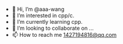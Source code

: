 - 👋 Hi, I’m @aaa-wang
- 👀 I’m interested in cpp/c.
- 🌱 I’m currently learning cpp.
- 💞️ I’m looking to collaborate on ...
- 📫 How to reach me 1427194816@qq.com

<!---
aaa-wang/aaa-wang is a ✨ special ✨ repository because its `README.md` (this file) appears on your GitHub profile.
You can click the Preview link to take a look at your changes.
--->
